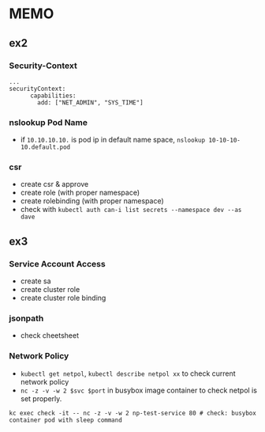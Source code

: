 # MEMO

## ex2
### Security-Context
```
...
securityContext:
      capabilities:
        add: ["NET_ADMIN", "SYS_TIME"]
```
### nslookup Pod Name
 - if ``10.10.10.10.`` is pod ip in default name space, ``nslookup 10-10-10-10.default.pod``

### csr
 - create csr & approve
 - create role (with proper namespace)
 - create rolebinding (with proper namespace)
 - check with ``kubectl auth can-i list secrets --namespace dev --as dave``

## ex3
### Service Account Access
 - create sa
 - create cluster role
 - create cluster role binding

### jsonpath
 - check cheetsheet

### Network Policy
 - ``kubectl get netpol``, ``kubectl describe netpol xx`` to check current network policy
 - ``nc -z -v -w 2 $svc $port`` in busybox image container to check netpol is set properly.
 ```
 kc exec check -it -- nc -z -v -w 2 np-test-service 80 # check: busybox container pod with sleep command
 ```